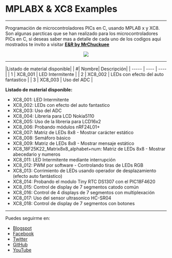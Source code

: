 # MPLABX & XC8 Examples
***
Programación de microcontroladores PICs en C, usando MPLAB x y XC8. Son algunas parcticas que se han realizado para los microcontroladores PICs en C, si deseas saber mas a detalle de cada uno de los codigos aqui mostrados te invito a visitar [**E&R by MrChuckuee**](http://mrchunckuee.blogspot.mx/p/mplapx-y-xc8.html) 

<p align="center">
  <img src="http://2.bp.blogspot.com/-n3qpKEQO2w4/VF8P-RfQv5I/AAAAAAAAB5k/QfjsE5pZKYU/s1600/mplab%2Bx%2By%2Bxc8%2B-%2Belectronica%2By%2Brobotica.png"/>
</p>

***
|Listado de material disponible|
| #| Nombre| Descripción|
| ----- | ---- | ---- |
| 1 | XC8_001 | LED Intermitente |
| 2 | XC8_002 | LEDs con efecto del auto fantastico |
| 3 | XC8_003 | Uso del ADC |

**Listado de material disponible:**
- XC8_001: LED Intermitente
- XC8_002: LEDs con efecto del auto fantastico
- XC8_003: Uso del ADC
- XC8_004: Libreria para LCD Nokia5110 
- XC8_005: Uso de la libreria para LCD16x2
- XC8_006: Probando módulos nRF24L01+
- XC8_007: Matriz de LEDs 8x8 - Mostrar carácter estático
- XC8_008: Semáforo básico
- XC8_009: Matriz de LEDs 8x8 - Mostrar mensaje estático
- XC8_18F25K22_Matrix8x8_alphabet+num: Matriz de LEDs 8x8 - Mostrar abecedario y numeros
- XC8_011: LED Intermitente mediante interrupción
- XC8_012: PWM por software - Controlando tiras de LEDs RGB
- XC8_013: Corrimiento de LEDs usando operador de desplazamiento (efecto auto fantástico)
- XC8_014: Probando el modulo Tiny RTC DS1307 con el PIC18F4620
- XC8_015: Control de display de 7 segmentos catodo común
- XC8_016: Control de 4 displays de 7 segmentos con multiplexación
- XC8_017: Uso del sensor ultrasonico HC-SR04 
- XC8_018: Control de display de 7 segmentos con botones

***
Puedes seguirme en:
- [Blogspot](http://mrchunckuee.blogspot.com)
- [Facebook](https://www.facebook.com/ElectronicayRobotica)
- [Twitter](https://twitter.com/MrChunckuee)
- [GitHub](https://github.com/MrChunckuee)
- [YouTube](https://www.youtube.com/user/mrchunckueepsr)
